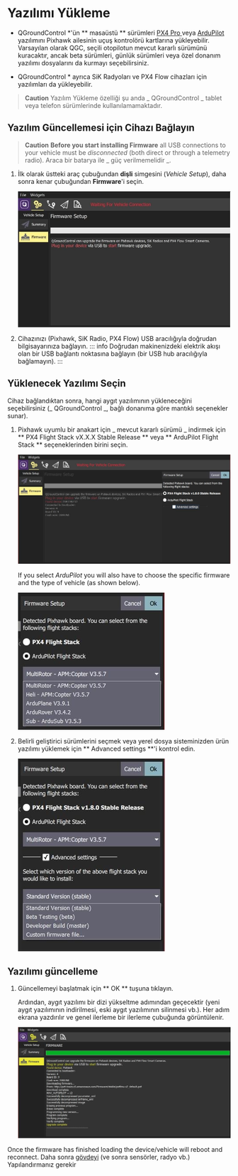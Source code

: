 # Yazılımı Yükleme

- QGroundControl \*'ün ** masaüstü ** sürümleri [ PX4 Pro ](http://px4.io/) veya [ ArduPilot ](http://ardupilot.com) yazılımını Pixhawk ailesinin uçuş kontrolörü kartlarına yükleyebilir. Varsayılan olarak QGC, seçili otopilotun mevcut kararlı sürümünü kuracaktır, ancak beta sürümleri, günlük sürümleri veya özel donanım yazılımı dosyalarını da kurmayı seçebilirsiniz.

- QGroundControl \* ayrıca SiK Radyoları ve PX4 Flow cihazları için yazılımları da yükleyebilir.

> **Caution** Yazılım Yükleme özelliği şu anda _ QGroundControl _ tablet veya telefon sürümlerinde kullanılamamaktadır.

## Yazılım Güncellemesi için Cihazı Bağlayın

> **Caution** **Before you start installing Firmware** all USB connections to your vehicle must be _disconnected_ (both direct or through a telemetry radio). Araca bir batarya ile _ güç verilmemelidir _.

1. İlk olarak üstteki araç çubuğundan **dişli** simgesini (_Vehicle Setup_), daha sonra kenar çubuğundan **Firmware**'i seçin.

   ![Yazılım bağlantısı kesildi](../../../assets/setup/firmware/firmware_disconnected.jpg)

2. Cihazınızı (Pixhawk, SiK Radio, PX4 Flow) USB aracılığıyla doğrudan bilgisayarınıza bağlayın.
   ::: info
   Doğrudan makinenizdeki elektrik akışı olan bir USB bağlantı noktasına bağlayın (bir USB hub aracılığıyla bağlamayın).
   :::

## Yüklenecek Yazılımı Seçin

Cihaz bağlandıktan sonra, hangi aygıt yazılımının yükleneceğini seçebilirsiniz (_ QGroundControl _, bağlı donanıma göre mantıklı seçenekler sunar).

1. Pixhawk uyumlu bir anakart için _ mevcut kararlı sürümü _ indirmek için ** PX4 Flight Stack vX.X.X Stable Release ** veya ** ArduPilot Flight Stack ** seçeneklerinden birini seçin.

   ![PX4'ü seçin](../../../assets/setup/firmware/firmware_select_default_px4.jpg)

   If you select _ArduPilot_ you will also have to choose the specific firmware and the type of vehicle (as shown below).

   ![ArduPilot'ı seçin](../../../assets/setup/firmware/firmware_selection_ardupilot.jpg)

2. Belirli geliştirici sürümlerini seçmek veya yerel dosya sisteminizden ürün yazılımı yüklemek için ** Advanced settings **'i kontrol edin.

   ![ArduPilot - Advanced Settings](../../../assets/setup/firmware/firmware_selection_advanced_settings.jpg)

## Yazılımı güncelleme

1. Güncellemeyi başlatmak için ** OK ** tuşuna tıklayın.

   Ardından, aygıt yazılımı bir dizi yükseltme adımından geçecektir (yeni aygıt yazılımının indirilmesi, eski aygıt yazılımının silinmesi vb.). Her adım ekrana yazdırılır ve genel ilerleme bir ilerleme çubuğunda görüntülenir.

   ![Yazılım güncellemesi tamamlandı](../../../assets/setup/firmware/firmware_upgrade_complete.jpg)

Once the firmware has finished loading the device/vehicle will reboot and reconnect. Daha sonra [ gövdeyi](../setup_view/airframe.md) (ve sonra sensörler, radyo vb.) Yapılandırmanız gerekir
